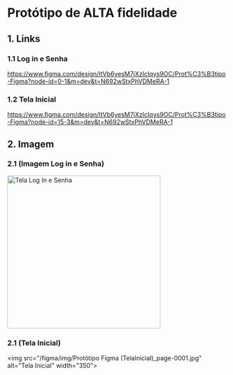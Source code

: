 # Protótipo de ALTA fidelidade 

## 1. Links 
### 1.1 Log in e Senha
https://www.figma.com/design/ItVb6yesM7jXzIcIqys9OC/Prot%C3%B3tipo-Figma?node-id=0-1&m=dev&t=N692wStxPhVDMeRA-1

### 1.2 Tela Inicial
https://www.figma.com/design/ItVb6yesM7jXzIcIqys9OC/Prot%C3%B3tipo-Figma?node-id=15-3&m=dev&t=N692wStxPhVDMeRA-1

## 2. Imagem
### 2.1 (Imagem Log in e Senha)
<img src="/figma/img/Protótipo Figma(LogInSenha)_page-0001.jpg" alt="Tela Log In e Senha" width="350">

### 2.1 (Tela Inicial)
<img src="/figma/img/Protótipo Figma (TelaInicial)_page-0001.jpg" alt="Tela Inicial" width="350">